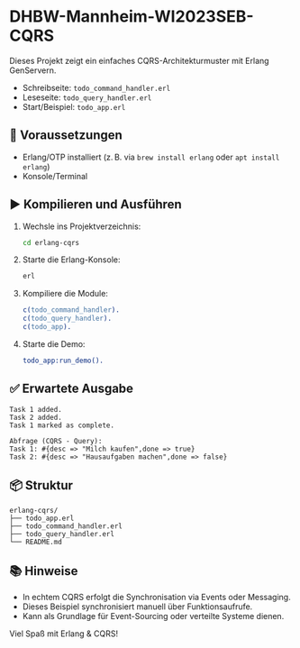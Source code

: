 # DHBW-Mannheim-WI2023SEB-CQRS

Dieses Projekt zeigt ein einfaches CQRS-Architekturmuster mit Erlang GenServern.

- Schreibseite: `todo_command_handler.erl`
- Leseseite: `todo_query_handler.erl`
- Start/Beispiel: `todo_app.erl`

## 🔧 Voraussetzungen

- Erlang/OTP installiert (z. B. via `brew install erlang` oder `apt install erlang`)
- Konsole/Terminal

## ▶️ Kompilieren und Ausführen

1. Wechsle ins Projektverzeichnis:
   ```bash
   cd erlang-cqrs
   ```

2. Starte die Erlang-Konsole:
   ```bash
   erl
   ```

3. Kompiliere die Module:
   ```erlang
   c(todo_command_handler).
   c(todo_query_handler).
   c(todo_app).
   ```

4. Starte die Demo:
   ```erlang
   todo_app:run_demo().
   ```

## ✅ Erwartete Ausgabe

```text
Task 1 added.
Task 2 added.
Task 1 marked as complete.

Abfrage (CQRS - Query):
Task 1: #{desc => "Milch kaufen",done => true}
Task 2: #{desc => "Hausaufgaben machen",done => false}
```

## 📦 Struktur

```text
erlang-cqrs/
├── todo_app.erl
├── todo_command_handler.erl
├── todo_query_handler.erl
└── README.md
```

## 📚 Hinweise

- In echtem CQRS erfolgt die Synchronisation via Events oder Messaging.
- Dieses Beispiel synchronisiert manuell über Funktionsaufrufe.
- Kann als Grundlage für Event-Sourcing oder verteilte Systeme dienen.

Viel Spaß mit Erlang & CQRS!
